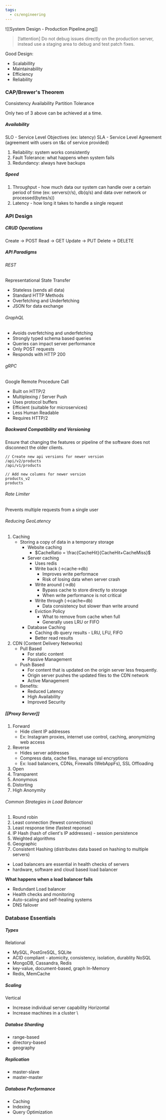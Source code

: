 ```yaml
---
tags:
  - cs/engineering
---
```

![[System Design - Production Pipeline.png]]

> [!attention] 
> Do not debug issues directly on the production server, instead use a staging area to debug and test patch fixes.


Good Design:
- Scalabillity
- Maintainability
- Efficiency
- Reliability

### CAP/Brewer's Theorem

Consistency
Availability
Partition Tolerance

Only two of 3 above can be achieved at a time.

##### Availability
SLO - Service Level Objectives (ex: latency)
SLA - Service Level Agreement (agreement with users on t&c of service provided)

1. Reliability: system works consistently
2. Fault Tolerance: what happens when system fails
3. Redundancy: always have backups

##### Speed
1. Throughput - how much data our system can handle over a certain period of time (ex: servers(r/s), db(q/s) and data over network or processed(bytes/s))
2. Latency - how long it takes to handle a single request


### API Design

##### CRUD Operations

Create -> POST
Read -> GET
Update -> PUT
Delete -> DELETE

##### API Paradigms

###### REST
Representational State Transfer
- Stateless (sends all data)
- Standard HTTP Methods
- Overfetching and Underfetching
- JSON for data exchange
###### GraphQL
- Avoids overfetching and underfetching
- Strongly typed schema based queries
- Queries can impact server performance
- Only POST requests
- Responds with HTTP 200
###### gRPC
Google Remote Procedure Call
- Built on HTTP/2
- Multiplexing / Server Push
- Uses protocol buffers
- Efficient (suitable for microservices)
- Less Human Readable
- Requires HTTP/2

##### Backward Compatibility and Versioning
Ensure that changing the features or pipeline of the software does not disconnect the older clients.

``` title:"REST"
// Create new api versions for newer version
/api/v2/products
/api/v1/products
```

``` title:"GraphQL"
// Add new columns for newer version
products_v2
products
```

###### Rate Limiter
Prevents multiple requests from a single user

###### Reducing GeoLatency
1. Caching
	- Storing a copy of data in a temporary storage
		- Website caching
			- $CacheRatio = \frac{CacheHit}{CacheHit+CacheMiss}$
		- Server caching
			- Uses redis
			- Write back (->cache->db)
				- Improves write performace
				- Risk of losing data when server crash
			- Write around (->db)
				- Bypass cache to store directly to storage
				- When write performance is not critical
			- Write through (->cache=db)
				- Data consistency but slower than write around
			- Eviction Policy
				- What to remove from cache when full
				- Generally uses LRU or FIFO
		- Database Caching
			- Caching db query results - LRU, LFU, FIFO
			- Better read results
2. CDN (Content Delivery Networks)
	- Pull Based
		- For static content
		- Passive Management
	- Push Based
		- For content that is updated on the origin server less frequently.
		- Origin server pushes the updated files to the CDN network
		- Active Management
	- Benefits:
		- Reduced Latency
		- High Availability
		- Improved Security

##### [[Proxy Server]]

1. Forward
	- Hide client IP addresses
	- Ex: Instagram proxies, internet use control, caching, anonymizing web access
2. Reverse
	- Hides server addresses
	- Compress data, cache files, manage ssl encryptions
	- Ex: load balancers, CDNs, Firewalls (WebAppFs), SSL Offloading
1. Open
2. Transparent
3. Anonymous
4. Distorting
5. High Anonymity

###### Common Strategies in Load Balancer
1. Round robin
2. Least connection (fewest connections)
3. Least response time (fastest reponse)
4. IP Hash (hash of client's IP addresses) - session persistence
5. Weighted algorithms
6. Geographic
7. Consistent Hashing (distributes data based on hashing to multiple servers)

- Load balancers are essential in health checks of servers
- hardware, software and cloud based load balancer

**What happens when a load balancer fails**
- Redundant Load balancer
- Health checks and monitoring
- Auto-scaling and self-healing systems
- DNS failover

### Database Essentials

##### Types
Relational
- MySQL, PostGreSQL, SQLite
- ACID compliant - atomicity, consistency, isolation, durablity
NoSQL
- MongoDB, Cassandra, Redis
- key-value, document-based, graph
In-Memory
- Redis, MemCache

##### Scaling
Vertical
- Increase individual server capability
Horizontal
- Increase machines in a cluster
\
##### Databse Sharding
- range-based
- directory-based
- geography

##### Replication
- master-slave
- master-master

##### Database Performance
- Caching
- Indexing
- Query Optimization